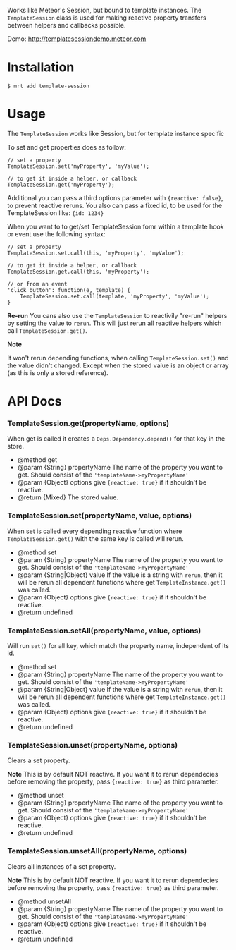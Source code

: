 Works like Meteor's Session, but bound to template instances.
The `TemplateSession` class is used for making reactive property transfers between helpers and callbacks possible.

Demo: http://templatesessiondemo.meteor.com

Installation
============

    $ mrt add template-session

Usage
=====

The `TemplateSession` works like Session, but for template instance specific


To set and get properties does as follow:

    // set a property
    TemplateSession.set('myProperty', 'myValue');

    // to get it inside a helper, or callback
    TemplateSession.get('myProperty');


Additional you can pass a third options parameter with `{reactive: false}`, to prevent reactive reruns.
You also can pass a fixed id, to be used for the TemplateSession like: `{id: 1234}`

When you want to to get/set TemplateSession fomr within a template hook or event use the following syntax:

    // set a property
    TemplateSession.set.call(this, 'myProperty', 'myValue');

    // to get it inside a helper, or callback
    TemplateSession.get.call(this, 'myProperty');

    // or from an event
    'click button': function(e, template) {
        TemplateSession.set.call(template, 'myProperty', 'myValue');
    }

**Re-run**
You cans also use the `TemplateSession` to reactivily "re-run" helpers by setting the value to `rerun`.
This will just rerun all reactive helpers which call `TemplateSession.get()`.

**Note**

It won't rerun depending functions, when calling `TemplateSession.set()` and the value didn't changed. Except when the stored value is an object or array (as this is only a stored reference).


API Docs
========

### TemplateSession.get(propertyName, options)

When get is called it creates a `Deps.Dependency.depend()` for that key in the store.

- @method get
- @param {String} propertyName     The name of the property you want to get. Should consist of the `'templateName->myPropertyName'`
- @param {Object} options          give `{reactive: true}` if it shouldn't be reactive.
- @return {Mixed} The stored value.



### TemplateSession.set(propertyName, value, options)

When set is called every depending reactive function where `TemplateSession.get()` with the same key is called will rerun.

- @method set
- @param {String} propertyName     The name of the property you want to get. Should consist of the `'templateName->myPropertyName'`
- @param {String|Object} value     If the value is a string with `rerun`, then it will be rerun all dependent functions where get `TemplateInstance.get()` was called.
- @param {Object} options          give `{reactive: true}` if it shouldn't be reactive.
- @return undefined

### TemplateSession.setAll(propertyName, value, options)

Will run `set()` for all key, which match the property name, independent of its id.

- @method set
- @param {String} propertyName     The name of the property you want to get. Should consist of the `'templateName->myPropertyName'`
- @param {String|Object} value     If the value is a string with `rerun`, then it will be rerun all dependent functions where get `TemplateInstance.get()` was called.
- @param {Object} options          give `{reactive: true}` if it shouldn't be reactive.
- @return undefined


### TemplateSession.unset(propertyName, options)

Clears a set property.

**Note** This is by default NOT reactive. If you want it to rerun dependecies before removing the property, pass `{reactive: true}` as third parameter.

- @method unset
- @param {String} propertyName     The name of the property you want to get. Should consist of the `'templateName->myPropertyName'`
- @param {Object} options          give `{reactive: true}` if it shouldn't be reactive.
- @return undefined


### TemplateSession.unsetAll(propertyName, options)

Clears all instances of a set property.

**Note** This is by default NOT reactive. If you want it to rerun dependecies before removing the property, pass `{reactive: true}` as third parameter.

- @method unsetAll
- @param {String} propertyName     The name of the property you want to get. Should consist of the `'templateName->myPropertyName'`
- @param {Object} options          give `{reactive: true}` if it shouldn't be reactive.
- @return undefined

